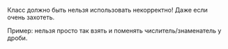 Класс должно быть нельзя использовать некорректно!
Даже если очень захотеть.

Пример: нельзя просто так взять
и поменять числитель/знаменатель у дроби.
